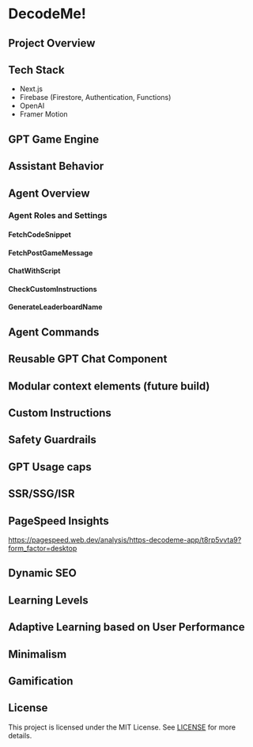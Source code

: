 # DecodeMe!

## Project Overview

## Tech Stack
- Next.js
- Firebase (Firestore, Authentication, Functions)
- OpenAI
- Framer Motion

## GPT Game Engine

## Assistant Behavior

## Agent Overview

### Agent Roles and Settings
#### FetchCodeSnippet
#### FetchPostGameMessage
#### ChatWithScript
#### CheckCustomInstructions
#### GenerateLeaderboardName

## Agent Commands

## Reusable GPT Chat Component

## Modular context elements (future build)

## Custom Instructions

## Safety Guardrails

## GPT Usage caps

## SSR/SSG/ISR

## PageSpeed Insights 
https://pagespeed.web.dev/analysis/https-decodeme-app/t8rp5vvta9?form_factor=desktop

## Dynamic SEO

## Learning Levels

## Adaptive Learning based on User Performance

## Minimalism

## Gamification

## License
This project is licensed under the MIT License. See [LICENSE](LICENSE) for more details.